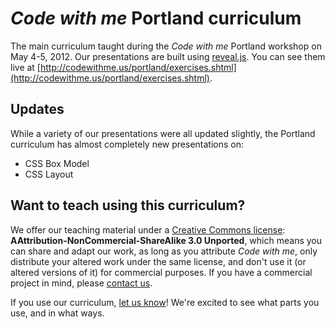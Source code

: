 # <em>Code with me</em> Portland curriculum
The main curriculum taught during the <em>Code with me</em> Portland workshop on May 4-5, 2012. Our presentations are built using [reveal.js](http://lab.hakim.se/reveal-js/). You can see them live at [http://codewithme.us/portland/exercises.shtml](http://codewithme.us/portland/exercises.shtml).

## Updates
While a variety of our presentations were all updated slightly, the Portland curriculum has almost completely new presentations on:
* CSS Box Model
* CSS Layout

## Want to teach using this curriculum?
We offer our teaching material under a [Creative Commons license](http://creativecommons.org/licenses/by-nc-sa/3.0/deed.en_US): <strong>AAttribution-NonCommercial-ShareAlike 3.0 Unported</strong>, which means you can share and adapt our work, as long as you attribute <em>Code with me</em>, only distribute your altered work under the same license, and don't use it (or altered versions of it) for commercial purposes. If you have a commercial project in mind, please [contact us](mailto:team@codewithme.us).

If you use our curriculum, [let us know](mailto:team@codewithme.us)! We're excited to see what parts you use, and in what ways.